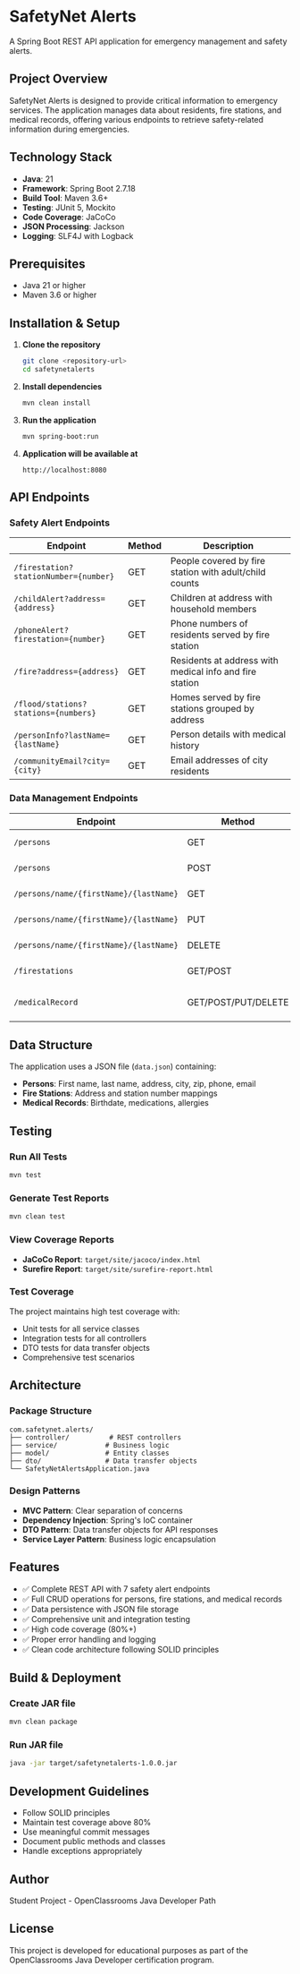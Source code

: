 # SafetyNet Alerts

A Spring Boot REST API application for emergency management and safety alerts.

## Project Overview

SafetyNet Alerts is designed to provide critical information to emergency services. The application manages data about residents, fire stations, and medical records, offering various endpoints to retrieve safety-related information during emergencies.

## Technology Stack

- **Java**: 21
- **Framework**: Spring Boot 2.7.18
- **Build Tool**: Maven 3.6+
- **Testing**: JUnit 5, Mockito
- **Code Coverage**: JaCoCo
- **JSON Processing**: Jackson
- **Logging**: SLF4J with Logback

## Prerequisites

- Java 21 or higher
- Maven 3.6 or higher

## Installation & Setup

1. **Clone the repository**
   ```bash
   git clone <repository-url>
   cd safetynetalerts
   ```

2. **Install dependencies**
   ```bash
   mvn clean install
   ```

3. **Run the application**
   ```bash
   mvn spring-boot:run
   ```

4. **Application will be available at**
   ```
   http://localhost:8080
   ```

## API Endpoints

### Safety Alert Endpoints

| Endpoint | Method | Description |
|----------|--------|-------------|
| `/firestation?stationNumber={number}` | GET | People covered by fire station with adult/child counts |
| `/childAlert?address={address}` | GET | Children at address with household members |
| `/phoneAlert?firestation={number}` | GET | Phone numbers of residents served by fire station |
| `/fire?address={address}` | GET | Residents at address with medical info and fire station |
| `/flood/stations?stations={numbers}` | GET | Homes served by fire stations grouped by address |
| `/personInfo?lastName={lastName}` | GET | Person details with medical history |
| `/communityEmail?city={city}` | GET | Email addresses of city residents |

### Data Management Endpoints

| Endpoint | Method | Description |
|----------|--------|-------------|
| `/persons` | GET | Get all persons |
| `/persons` | POST | Add new person |
| `/persons/name/{firstName}/{lastName}` | GET | Get specific person |
| `/persons/name/{firstName}/{lastName}` | PUT | Update person |
| `/persons/name/{firstName}/{lastName}` | DELETE | Delete person |
| `/firestations` | GET/POST | Manage fire stations |
| `/medicalRecord` | GET/POST/PUT/DELETE | Manage medical records |

## Data Structure

The application uses a JSON file (`data.json`) containing:

- **Persons**: First name, last name, address, city, zip, phone, email
- **Fire Stations**: Address and station number mappings
- **Medical Records**: Birthdate, medications, allergies

## Testing

### Run All Tests
```bash
mvn test
```

### Generate Test Reports
```bash
mvn clean test
```

### View Coverage Reports
- **JaCoCo Report**: `target/site/jacoco/index.html`
- **Surefire Report**: `target/site/surefire-report.html`

### Test Coverage
The project maintains high test coverage with:
- Unit tests for all service classes
- Integration tests for all controllers
- DTO tests for data transfer objects
- Comprehensive test scenarios

## Architecture

### Package Structure
```
com.safetynet.alerts/
├── controller/          # REST controllers
├── service/            # Business logic
├── model/              # Entity classes
├── dto/                # Data transfer objects
└── SafetyNetAlertsApplication.java
```

### Design Patterns
- **MVC Pattern**: Clear separation of concerns
- **Dependency Injection**: Spring's IoC container
- **DTO Pattern**: Data transfer objects for API responses
- **Service Layer Pattern**: Business logic encapsulation

## Features

- ✅ Complete REST API with 7 safety alert endpoints
- ✅ Full CRUD operations for persons, fire stations, and medical records
- ✅ Data persistence with JSON file storage
- ✅ Comprehensive unit and integration testing
- ✅ High code coverage (80%+)
- ✅ Proper error handling and logging
- ✅ Clean code architecture following SOLID principles

## Build & Deployment

### Create JAR file
```bash
mvn clean package
```

### Run JAR file
```bash
java -jar target/safetynetalerts-1.0.0.jar
```

## Development Guidelines

- Follow SOLID principles
- Maintain test coverage above 80%
- Use meaningful commit messages
- Document public methods and classes
- Handle exceptions appropriately

## Author

Student Project - OpenClassrooms Java Developer Path

## License

This project is developed for educational purposes as part of the OpenClassrooms Java Developer certification program.
